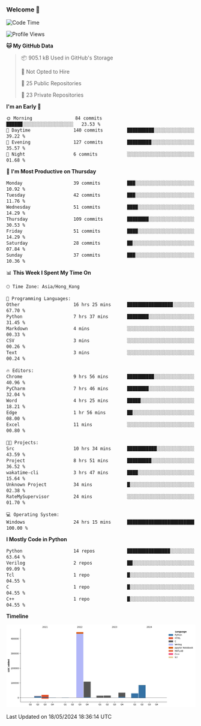 ### Welcome 👋

<!--START_SECTION:waka-->
![Code Time](http://img.shields.io/badge/Code%20Time-39%20hrs%2056%20mins-blue)

![Profile Views](http://img.shields.io/badge/Profile%20Views-172-blue)

**🐱 My GitHub Data** 

> 📦 905.1 kB Used in GitHub's Storage 
 > 
> 🚫 Not Opted to Hire
 > 
> 📜 25 Public Repositories 
 > 
> 🔑 23 Private Repositories 
 > 
**I'm an Early 🐤** 

```text
🌞 Morning                84 commits          ██████░░░░░░░░░░░░░░░░░░░   23.53 % 
🌆 Daytime                140 commits         ██████████░░░░░░░░░░░░░░░   39.22 % 
🌃 Evening                127 commits         █████████░░░░░░░░░░░░░░░░   35.57 % 
🌙 Night                  6 commits           ░░░░░░░░░░░░░░░░░░░░░░░░░   01.68 % 
```
📅 **I'm Most Productive on Thursday** 

```text
Monday                   39 commits          ███░░░░░░░░░░░░░░░░░░░░░░   10.92 % 
Tuesday                  42 commits          ███░░░░░░░░░░░░░░░░░░░░░░   11.76 % 
Wednesday                51 commits          ████░░░░░░░░░░░░░░░░░░░░░   14.29 % 
Thursday                 109 commits         ████████░░░░░░░░░░░░░░░░░   30.53 % 
Friday                   51 commits          ████░░░░░░░░░░░░░░░░░░░░░   14.29 % 
Saturday                 28 commits          ██░░░░░░░░░░░░░░░░░░░░░░░   07.84 % 
Sunday                   37 commits          ███░░░░░░░░░░░░░░░░░░░░░░   10.36 % 
```


📊 **This Week I Spent My Time On** 

```text
🕑︎ Time Zone: Asia/Hong_Kong

💬 Programming Languages: 
Other                    16 hrs 25 mins      █████████████████░░░░░░░░   67.70 % 
Python                   7 hrs 37 mins       ████████░░░░░░░░░░░░░░░░░   31.45 % 
Markdown                 4 mins              ░░░░░░░░░░░░░░░░░░░░░░░░░   00.33 % 
CSV                      3 mins              ░░░░░░░░░░░░░░░░░░░░░░░░░   00.26 % 
Text                     3 mins              ░░░░░░░░░░░░░░░░░░░░░░░░░   00.24 % 

🔥 Editors: 
Chrome                   9 hrs 56 mins       ██████████░░░░░░░░░░░░░░░   40.96 % 
PyCharm                  7 hrs 46 mins       ████████░░░░░░░░░░░░░░░░░   32.04 % 
Word                     4 hrs 25 mins       █████░░░░░░░░░░░░░░░░░░░░   18.21 % 
Edge                     1 hr 56 mins        ██░░░░░░░░░░░░░░░░░░░░░░░   08.00 % 
Excel                    11 mins             ░░░░░░░░░░░░░░░░░░░░░░░░░   00.80 % 

🐱‍💻 Projects: 
Src                      10 hrs 34 mins      ███████████░░░░░░░░░░░░░░   43.59 % 
Project                  8 hrs 51 mins       █████████░░░░░░░░░░░░░░░░   36.52 % 
wakatime-cli             3 hrs 47 mins       ████░░░░░░░░░░░░░░░░░░░░░   15.64 % 
Unknown Project          34 mins             █░░░░░░░░░░░░░░░░░░░░░░░░   02.38 % 
RateMySupervisor         24 mins             ░░░░░░░░░░░░░░░░░░░░░░░░░   01.70 % 

💻 Operating System: 
Windows                  24 hrs 15 mins      █████████████████████████   100.00 % 
```

**I Mostly Code in Python** 

```text
Python                   14 repos            ████████████████░░░░░░░░░   63.64 % 
Verilog                  2 repos             ██░░░░░░░░░░░░░░░░░░░░░░░   09.09 % 
Tcl                      1 repo              █░░░░░░░░░░░░░░░░░░░░░░░░   04.55 % 
C                        1 repo              █░░░░░░░░░░░░░░░░░░░░░░░░   04.55 % 
C++                      1 repo              █░░░░░░░░░░░░░░░░░░░░░░░░   04.55 % 
```



**Timeline**

![Lines of Code chart](https://raw.githubusercontent.com/xhj2501/xhj2501/main/assets/bar_graph.png)


 Last Updated on 18/05/2024 18:36:14 UTC
<!--END_SECTION:waka-->



